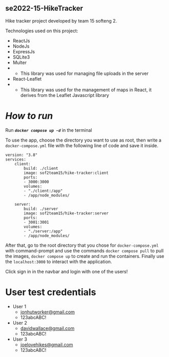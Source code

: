 ## se2022-15-HikeTracker

Hike tracker project developed by team 15 softeng 2.

Technologies used on this project:

- ReactJs
- NodeJs
- ExpressJs
- SQLite3
- Multer
- - This library was used for managing file uploads in the server
- React-Leaflet
- - This library was used for the management of maps in React, it derives from the Leaflet Javascript library

# ***How to run***

Run <code>***docker compose up -d***</code> in the terminal

To use the app, choose the directory you want to use as root, then write a `docker-compose.yml` file with the following line of code and save it inside.

    version: "3.8"
    services:
        client:
            build: ./client
            image: sof2team15/hike-tracker:client
            ports:
            - 3000:3000
            volumes:
            - "./client:/app"
            - /app/node_modules/
        
        server:
            build: ./server
            image: sof2team15/hike-tracker:server
            ports:
            - 3001:3001
            volumes:
            - "./server:/app"
            - /app/node_modules/

After that, go to the root directory that you chose for `docker-compose.yml` with command-prompt and use the commands `docker compose pull` to pull the images, `docker compose up` to create and run the containers. Finally use the `localhost:3000` to interact with the application.


Click sign in in the navbar and login with one of the users!

# User test credentials
- User 1
    - jonhutworker@gmail.com
    - 123abcABC!
- User 2
    - davidwallace@gmail.com
    - 123abcABC!
- User 3
    - joelovehikes@gmail.com
    - 123abcABC!
